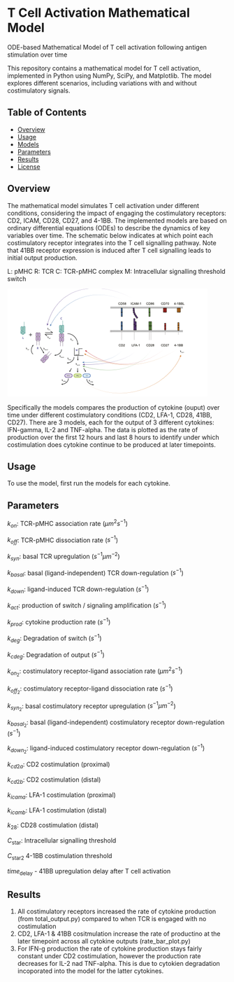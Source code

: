 # T Cell Activation Mathematical Model
ODE-based Mathematical Model of T cell activation following antigen stimulation over time

This repository contains a mathematical model for T cell activation, implemented in Python using NumPy, SciPy, and Matplotlib. The model explores different scenarios, including variations with and without costimulatory signals.

## Table of Contents

- [Overview](#overview)
- [Usage](#usage)
- [Models](#models)
- [Parameters](#parameters)
- [Results](#results)
- [License](#license)

## Overview

The mathematical model simulates T cell activation under different conditions, considering the impact of engaging the costimulatory receptors: CD2, ICAM, CD28, CD27, and 4-1BB. The implemented models are based on ordinary differential equations (ODEs) to describe the dynamics of key variables over time. The schematic below indicates at which point each costimulatory receptor integrates into the T cell signalling pathway. Note that 41BB receptor expression is induced after T cell signalling leads to initial output production. 

L: pMHC
R: TCR
C: TCR-pMHC complex
M: Intracellular signalling threshold switch

![Figure Description](model_fig.png)

Specifically the models compares the production of cytokine (ouput) over time under different costimulatory conditions (CD2, LFA-1, CD28, 41BB, CD27). There are 3 models, each for the output of 3 different cytokines: IFN-gamma, IL-2 and TNF-alpha. The data is plotted as the rate of production over the first 12 hours and last 8 hours to identify under which costimulation does cytokine continue to be produced at later timepoints. 

## Usage

To use the model, first run the models for each cytokine.

## Parameters

$k_{on}$: TCR-pMHC association rate ($\mu m^{2}s^{-1}$)

$k_{off}$: TCR-pMHC dissociation rate ($s^{-1}$)

$k_{syn}$: basal TCR upregulation ($s^{-1}\mu m^{-2}$)

$k_{basal}$: basal (ligand-independent) TCR down-regulation ($s^{-1}$)

$k_{down}$: ligand-induced TCR down-regulation ($s^{-1}$)

$k_{act}$: production of switch / signaling amplification ($s^{-1}$)

$k_{prod}$: cytokine production rate ($s^{-1}$)

$k_{deg}$: Degradation of switch ($s^{-1}$)

$k_{cdeg}$: Degradation of output ($s^{-1}$)

$k_{on_2}$: costimulatory receptor-ligand association rate ($\mu m^{2}s^{-1}$)

$k_{off_2}$: costimulatory receptor-ligand dissociation rate ($s^{-1}$)

$k_{syn_2}$: basal costimulatory receptor upregulation ($s^{-1}\mu m^{-2}$)

$k_{basal_2}$: basal (ligand-independent) costimulatory receptor down-regulation ($s^{-1}$)

$k_{down_2}$: ligand-induced costimulatory receptor down-regulation ($s^{-1}$)

$k_{cd2a}$: CD2 costimulation (proximal)

$k_{cd2b}$: CD2 costimulation (distal)

$k_{icama}$: LFA-1 costimulation (proximal)

$k_{icamb}$: LFA-1 costimulation (distal)

$k_{28}$: CD28 costimulation (distal)

$C_{\text{star}}$: Intracellular signalling threshold

$C_{\text{star2}}$ 4-1BB costimulation threshold

$time_{\text{delay}}$ - 41BB upregulation delay after T cell activation

## Results

1. All costimulatory receptors increased the rate of cytokine production (from total_output.py) compared to when TCR is engaged with no costimulation
2. CD2, LFA-1 & 41BB cositmulation increase the rate of productino at the later timepoint across all cytokine outputs (rate_bar_plot.py)
3. For IFN-g production the rate of cytokine production stays fairly constant under CD2 costimulation, however the production rate decreases for IL-2 nad TNF-alpha. This is due to cytokien degradation incoporated into the model for the latter cytokines. 




